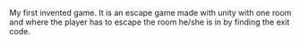 My first invented game. It is an escape game made with unity with one room and where the player has to escape the room he/she is in by finding the exit code.
